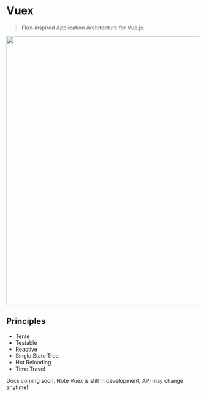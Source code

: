 # Vuex

> Flux-inspired Application Architecture for Vue.js.

<p align="center">
  <img width="700px" src="https://raw.githubusercontent.com/vuejs/vuex/master/docs/en/vuex.png">
</p>

## Principles

- Terse
- Testable
- Reactive
- Single State Tree
- Hot Reloading
- Time Travel

Docs coming soon. Note Vuex is still in development, API may change anytime!
